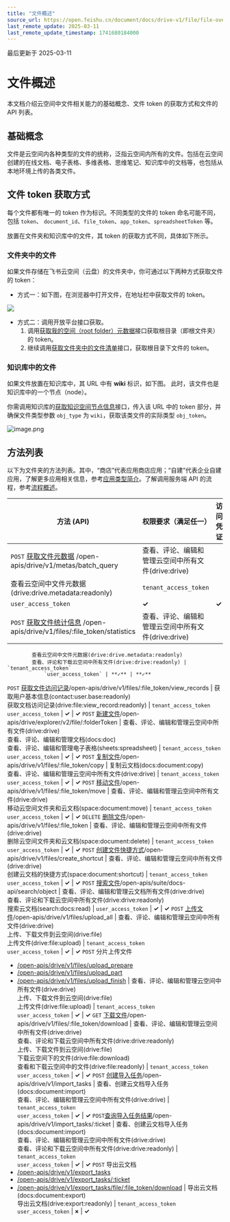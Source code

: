 ```yaml
---
title: "文件概述"
source_url: https://open.feishu.cn/document/docs/drive-v1/file/file-overview
last_remote_update: 2025-03-11
last_remote_update_timestamp: 1741680184000
---
```

最后更新于 2025-03-11

# 文件概述
本文档介绍云空间中文件相关能力的基础概念、文件 token 的获取方式和文件的 API 列表。

## 基础概念

文件是云空间内各种类型的文件的统称，泛指云空间内所有的文件。包括在云空间创建的在线文档、电子表格、多维表格、思维笔记、知识库中的文档等，也包括从本地环境上传的各类文件。

## 文件 token 获取方式

每个文件都有唯一的 token 作为标识。不同类型的文件的 token 命名可能不同，包括 `token`、 `document_id`、`file_token`、`app_token`、`spreadsheetToken` 等。

放置在文件夹和知识库中的文件，其 token 的获取方式不同，具体如下所示。

### 文件夹中的文件

如果文件存储在飞书云空间（云盘）的文件夹中，你可通过以下两种方式获取文件的 token：
- 方式一：如下图，在浏览器中打开文件，在地址栏中获取文件的 token。

![](https://sf3-cn.feishucdn.com/obj/open-platform-opendoc/c957393de2c0118a9b00d4a8be98dd6a_1n9tz7k1Wo.png?height=169&lazyload=true&maxWidth=568&width=1468)

- 方式二：调用开放平台接口获取。
    1. 调用[获取我的空间（root folder）元数据](https://open.feishu.cn/document/ukTMukTMukTM/ugTNzUjL4UzM14CO1MTN/get-root-folder-meta)接口获取根目录（即根文件夹）的 token。
    2. 继续调用[获取文件夹中的文件清单](https://open.feishu.cn/document/uAjLw4CM/ukTMukTMukTM/reference/drive-v1/file/list)接口，获取根目录下文件的 token。

### 知识库中的文件

如果文件放置在知识库中，其 URL 中有 **wiki** 标识，如下图。
此时，该文件也是知识库中的一个节点（node）。

你需调用知识库的[获取知识空间节点信息](https://open.feishu.cn/document/ukTMukTMukTM/uUDN04SN0QjL1QDN/wiki-v2/space/get_node)接口，传入该 URL 中的 token 部分，并确保文件类型参数 `obj_type` 为 `wiki`，获取该类文件的实际类型 `obj_token`。

![image.png](https://sf3-cn.feishucdn.com/obj/open-platform-opendoc/bb2e4afcd9a67d6fac88dd959efbf8f5_qW3nWJfKYz.png?height=408&lazyload=true&maxWidth=568&width=1410)

## 方法列表

以下为文件夹的方法列表。其中，“商店”代表应用商店应用；“自建”代表企业自建应用，了解更多应用相关信息，参考[应用类型简介](https://open.feishu.cn/document/home/app-types-introduction/overview)。了解调用服务端 API 的流程，参考[流程概述](https://open.feishu.cn/document/uMzNwEjLzcDMx4yM3ATM/ugzNwEjL4cDMx4CO3ATM)。

<b>方法 (API) | <b>权限要求（满足任一） | <b>访问凭证 | <b>商店 | <b>自建
--- | --- | --- | --- | ---
`POST` [获取文件元数据](https://open.feishu.cn/document/uAjLw4CM/ukTMukTMukTM/reference/drive-v1/meta/batch_query) /open-apis/drive/v1/metas/batch_query | 查看、评论、编辑和管理云空间中所有文件(drive:drive)  
查看云空间中文件元数据(drive:drive.metadata:readonly) | `tenant_access_token`  
                `user_access_token` | **✓** | **✓**
`POST` [获取文件统计信息](https://open.feishu.cn/document/uAjLw4CM/ukTMukTMukTM/reference/drive-v1/file-statistics/get) /open-apis/drive/v1/files/:file_token/statistics | 查看、评论、编辑和管理云空间中所有文件(drive:drive)  
            查看云空间中文件元数据(drive:drive.metadata:readonly)  
            查看、评论和下载云空间中所有文件(drive:drive:readonly) | `tenant_access_token`  
                `user_access_token` | **✓** | **✓**
`POST` [获取文件访问记录](https://open.feishu.cn/document/uAjLw4CM/ukTMukTMukTM/reference/drive-v1/file-view_record/list)/open-apis/drive/v1/files/:file_token/view_records | 获取用户基本信息(contact:user.base:readonly)  
                获取文档访问记录(drive:file:view_record:readonly) | `tenant_access_token`  
                `user_access_token` | **✓** | **✓**
`POST` [新建文件](https://open.feishu.cn/document/ukTMukTMukTM/uQTNzUjL0UzM14CN1MTN)/open-apis/drive/explorer/v2/file/:folderToken | 查看、评论、编辑和管理云空间中所有文件(drive:drive)  
                 查看、评论、编辑和管理文档(docs:doc)  
                 查看、评论、编辑和管理电子表格(sheets:spreadsheet) | `tenant_access_token`  
                `user_access_token` | **✓** | **✓**
`POST` [复制文件](https://open.feishu.cn/document/uAjLw4CM/ukTMukTMukTM/reference/drive-v1/file/copy)/open-apis/drive/v1/files/:file_token/copy | 复制云文档(docs:document:copy)  
         查看、评论、编辑和管理云空间中所有文件(drive:drive) | `tenant_access_token`  
                `user_access_token` | **✓** | **✓**
`POST` [移动文件](https://open.feishu.cn/document/uAjLw4CM/ukTMukTMukTM/reference/drive-v1/file/move)/open-apis/drive/v1/files/:file_token/move | 查看、评论、编辑和管理云空间中所有文件(drive:drive)  
                 移动云空间文件夹和云文档(space:document:move) | `tenant_access_token`  
                `user_access_token` | **✓** | **✓**
`DELETE` [删除文件](https://open.feishu.cn/document/uAjLw4CM/ukTMukTMukTM/reference/drive-v1/file/delete)/open-apis/drive/v1/files/:file_token | 查看、评论、编辑和管理云空间中所有文件(drive:drive)  
                删除云空间文件夹和云文档(space:document:delete) | `tenant_access_token`  
                `user_access_token` | **✓** | **✓**
`POST` [创建文件快捷方式](https://open.feishu.cn/document/uAjLw4CM/ukTMukTMukTM/reference/drive-v1/file/create_shortcut)/open-apis/drive/v1/files/create_shortcut | 查看、评论、编辑和管理云空间中所有文件(drive:drive)  
        创建云文档的快捷方式(space:document:shortcut) | `tenant_access_token`  
                `user_access_token` | **✓** | **✓**
`POST` [搜索文件](https://open.feishu.cn/document/ukTMukTMukTM/ugDM4UjL4ADO14COwgTN)/open-apis/suite/docs-api/search/object | 查看、评论、编辑和管理云文档所有文件(drive:drive)  
          查看、评论和下载云空间中所有文件(drive:drive:readonly)  
          搜索云文档(search:docs:read) | `user_access_token` | **✓** | **✓**
`POST` [上传文件](https://open.feishu.cn/document/uAjLw4CM/ukTMukTMukTM/reference/drive-v1/file/upload_all)/open-apis/drive/v1/files/upload_all | 查看、评论、编辑和管理云空间中所有文件(drive:drive)  
                上传、下载文件到云空间(drive:file)  
                上传文件(drive:file:upload) | `tenant_access_token`  
                `user_access_token` | **✓** | **✓**
`POST` 分片上传文件  
- [/open-apis/drive/v1/files/upload_prepare](https://open.feishu.cn/document/uAjLw4CM/ukTMukTMukTM/reference/drive-v1/file/upload_prepare)  
- [/open-apis/drive/v1/files/upload_part](https://open.feishu.cn/document/uAjLw4CM/ukTMukTMukTM/reference/drive-v1/file/upload_part)  
- [/open-apis/drive/v1/files/upload_finish](https://open.feishu.cn/document/uAjLw4CM/ukTMukTMukTM/reference/drive-v1/file/upload_finish) | 查看、评论、编辑和管理云空间中所有文件(drive:drive)  
                上传、下载文件到云空间(drive:file)  
                上传文件(drive:file:upload) | `tenant_access_token`  
                `user_access_token` | **✓** | **✓**
`GET` [下载文件](https://open.feishu.cn/document/uAjLw4CM/ukTMukTMukTM/reference/drive-v1/file/download)/open-apis/drive/v1/files/:file_token/download | 查看、评论、编辑和管理云空间中所有文件(drive:drive)  
                查看、评论和下载云空间中所有文件(drive:drive:readonly)  
                上传、下载文件到云空间(drive:file)  
                下载云空间下的文件(drive:file:download)  
                查看和下载云空间中的文件(drive:file:readonly) | `tenant_access_token`  
                `user_access_token` | **✓** | **✓**
`POST` [创建导入任务](https://open.feishu.cn/document/uAjLw4CM/ukTMukTMukTM/reference/drive-v1/import_task/create)/open-apis/drive/v1/import_tasks | 查看、创建云文档导入任务(docs:document:import)  
                查看、评论、编辑和管理云空间中所有文件(drive:drive) | `tenant_access_token`  
                `user_access_token` | **✓** | **✓**
`POST`[查询导入任务结果](https://open.feishu.cn/document/uAjLw4CM/ukTMukTMukTM/reference/drive-v1/import_task/get)/open-apis/drive/v1/import_tasks/:ticket | 查看、创建云文档导入任务(docs:document:import)  
                 查看、评论、编辑和管理云空间中所有文件(drive:drive)  
查看、评论和下载云空间中所有文件(drive:drive:readonly) | `tenant_access_token`  
                `user_access_token` | **✓** | **✓**
`POST` 导出云文档  
- [/open-apis/drive/v1/export_tasks](https://open.feishu.cn/document/uAjLw4CM/ukTMukTMukTM/reference/drive-v1/export_task/create)   
- [/open-apis/drive/v1/export_tasks/:ticket](https://open.feishu.cn/document/uAjLw4CM/ukTMukTMukTM/reference/drive-v1/export_task/get)  
- [/open-apis/drive/v1/export_tasks/file/:file_token/download](https://open.feishu.cn/document/uAjLw4CM/ukTMukTMukTM/reference/drive-v1/export_task/download) | 导出云文档(docs:document:export)  
                导出云文档(drive:export:readonly) | `tenant_access_token`  
                `user_access_token` | **×** | **✓**
